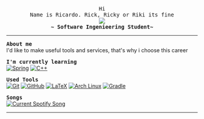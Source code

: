 <div align="center">
  <samp>
    Hi<br>Name is Ricardo. Rick, Ricky or Riki its fine<br>
    <img src="https://readme-typing-svg.herokuapp.com?                    font=Aubrey&size=50&color=537288&duration=3000&pause=500&width=500&height=70&lines=Building+on+the+foundations"><br>
<b>~ Software Ingenieering Student~</b>
</samp></div>

---

<samp>**About me**</samp>
<br> I'd like to make useful tools and services, that's why i choose this career <br>


<samp>**I'm currently learning**</samp><br>
[![Spring](https://skillicons.dev/icons?i=spring)](https://spring.io/)
[![C++](https://skillicons.dev/icons?i=cpp)](https://en.cppreference.com/w/cpp)


<samp>**Used Tools**</samp><br>
[![Git](https://skillicons.dev/icons?i=git)](https://git-scm.com/)
[![GitHub](https://skillicons.dev/icons?i=github)](https://github.com/)
[![LaTeX](https://skillicons.dev/icons?i=latex)](https://www.latex-project.org/)
[![Arch Linux](https://skillicons.dev/icons?i=arch)](https://archlinux.org/)
[![Gradle](https://skillicons.dev/icons?i=gradle)](https://docs.gradle.org/current/userguide/userguide.html)

<samp>**Songs**</samp><br>
[![Current Spotify Song](https://jorghee.pythonanywhere.com?theme=dark)](https://jorghee.pythonanywhere.com/link)

---

<!--
**rikich3/rikich3** is a ✨ _special_ ✨ repository because its `README.md` (this file) appears on your GitHub profile.

Here are some ideas to get you started:

- 🔭 I’m currently working on ...
- 🌱 I’m currently learning ...
- 👯 I’m looking to collaborate on ...
- 🤔 I’m looking for help with ...
- 💬 Ask me about ...
- 📫 How to reach me: ...
- 😄 Pronouns: ...
- ⚡ Fun fact: ...
-->
